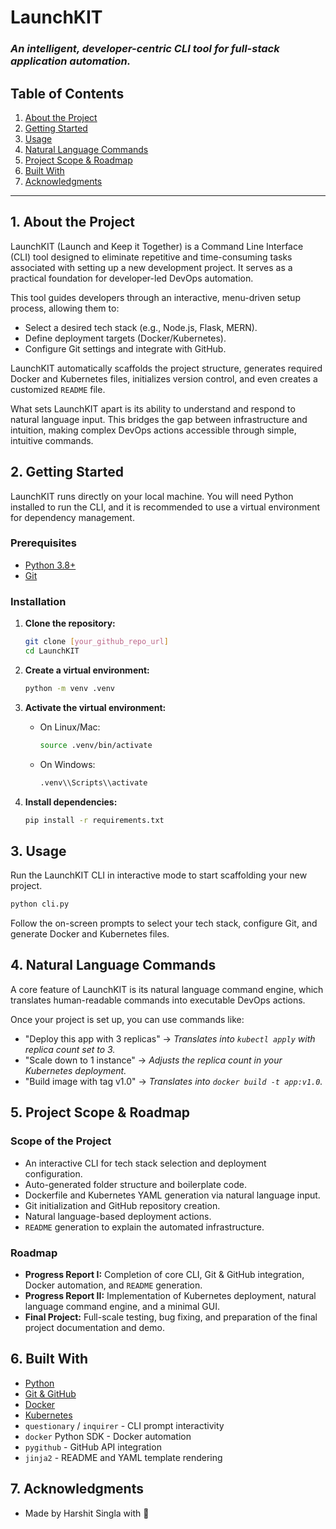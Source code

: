 # LaunchKIT

### *An intelligent, developer-centric CLI tool for full-stack application automation.*

## Table of Contents

1. [About the Project](#1-about-the-project)
2. [Getting Started](#2-getting-started)
3. [Usage](#3-usage)
4. [Natural Language Commands](#4-natural-language-commands)
5. [Project Scope & Roadmap](#5-project-scope--roadmap)
6. [Built With](#6-built-with)
7. [Acknowledgments](#7-acknowledgments)

---

## 1. About the Project

LaunchKIT (Launch and Keep it Together) is a Command Line Interface (CLI) tool designed to eliminate repetitive and time-consuming tasks associated with setting up a new development project. It serves as a practical foundation for developer-led DevOps automation.

This tool guides developers through an interactive, menu-driven setup process, allowing them to:

* Select a desired tech stack (e.g., Node.js, Flask, MERN).
* Define deployment targets (Docker/Kubernetes).
* Configure Git settings and integrate with GitHub.

LaunchKIT automatically scaffolds the project structure, generates required Docker and Kubernetes files, initializes version control, and even creates a customized `README` file.

What sets LaunchKIT apart is its ability to understand and respond to natural language input. This bridges the gap between infrastructure and intuition, making complex DevOps actions accessible through simple, intuitive commands.

## 2. Getting Started

LaunchKIT runs directly on your local machine. You will need Python installed to run the CLI, and it is recommended to use a virtual environment for dependency management.

### Prerequisites

* [Python 3.8+](https://www.python.org/downloads/)
* [Git](https://git-scm.com/)

### Installation

1. **Clone the repository:**

   ```bash
   git clone [your_github_repo_url]
   cd LaunchKIT
   ```

2. **Create a virtual environment:**

   ```bash
   python -m venv .venv
   ```

3. **Activate the virtual environment:**

   * On Linux/Mac:

     ```bash
     source .venv/bin/activate
     ```
   * On Windows:

     ```bash
     .venv\\Scripts\\activate
     ```

4. **Install dependencies:**

   ```bash
   pip install -r requirements.txt
   ```

## 3. Usage

Run the LaunchKIT CLI in interactive mode to start scaffolding your new project.

```bash
python cli.py
```

Follow the on-screen prompts to select your tech stack, configure Git, and generate Docker and Kubernetes files.

## 4. Natural Language Commands

A core feature of LaunchKIT is its natural language command engine, which translates human-readable commands into executable DevOps actions.

Once your project is set up, you can use commands like:

* "Deploy this app with 3 replicas" → *Translates into `kubectl apply` with replica count set to 3.*
* "Scale down to 1 instance" → *Adjusts the replica count in your Kubernetes deployment.*
* "Build image with tag v1.0" → *Translates into `docker build -t app:v1.0`.*

## 5. Project Scope & Roadmap

### Scope of the Project

* An interactive CLI for tech stack selection and deployment configuration.
* Auto-generated folder structure and boilerplate code.
* Dockerfile and Kubernetes YAML generation via natural language input.
* Git initialization and GitHub repository creation.
* Natural language-based deployment actions.
* `README` generation to explain the automated infrastructure.

### Roadmap

* **Progress Report I:** Completion of core CLI, Git & GitHub integration, Docker automation, and `README` generation.
* **Progress Report II:** Implementation of Kubernetes deployment, natural language command engine, and a minimal GUI.
* **Final Project:** Full-scale testing, bug fixing, and preparation of the final project documentation and demo.

## 6. Built With

* [Python](https://www.python.org/)
* [Git & GitHub](https://git-scm.com/)
* [Docker](https://www.docker.com/)
* [Kubernetes](https://kubernetes.io/)
* `questionary` / `inquirer` - CLI prompt interactivity
* `docker` Python SDK - Docker automation
* `pygithub` - GitHub API integration
* `jinja2` - README and YAML template rendering

## 7. Acknowledgments

* Made by Harshit Singla with 💓
